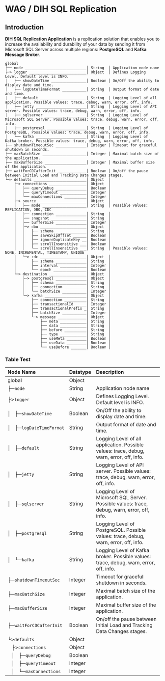 # WAG / DIH SQL Replication
## Introduction
**DIH SQL Replication Application** is a replication solution that enables you to increase the availability and durability of your data by sending it from Microsoft SQL Server across multiple regions: **PostgreSQL** and **Kafka Message Broker**.




````
global
├── node ____________________________│ String  │ Application node name
├─> logger __________________________│ Object  │ Defines Logging Level. Default level is INFO.
│   ├── showDateTime ________________│ Boolean │ On/Off the ability to display date and time.
│   ├── logDateTimeFormat ___________│ String  │ Output format of date and time.
│   ├── default _____________________│ String  │ Logging Level of all application. Possible values: trace, debug, warn, error, off, info.
│   ├── jetty _______________________│ String  │ Logging Level of API server. Possible values: trace, debug, warn, error, off, info.
│   ├── sqlserver ___________________│ String  │ Logging Level of Microsoft SQL Server. Possible values: trace, debug, warn, error, off, info.
│   ├── postgresql __________________│ String  │ Logging Level of PostgreSQL. Possible values: trace, debug, warn, error, off, info.
│   └── kafka _______________________│ String  │ Logging Level of Kafka broker. Possible values: trace, debug, warn, error, off, info.
├── shutdownTimeoutSec ______________│ Integer │ Timeout for graceful shutdown in seconds.
├── maxBatchSize ____________________│ Integer │ Maximal batch size of the application.
├── maxBufferSize ___________________│ Integer │ Maximal buffer size of the application.
├── waitForCDCafterInit _____________│ Boolean │ On/off the pause between Initial Load and Tracking Data Changes stages.
└─> defaults ________________________│ Object  │
    ├─> connections _________________│ Object  │
    │   ├── queryDebug ______________│ Boolean │
    │   ├── queryTimeout ____________│ Integer │
    │   └── maxConnections __________│ Integer │
    ├─> source ______________________│ Object  │
    │   ├── mode ____________________│ String  │ Possible values: REPLICATION, DBO, CDC
    │   ├── connection ______________│ String  │
    │   ├── snapshot ________________│ String  │
    │   ├── bufferSize ______________│ Integer │
    │   ├─> dbo _____________________│ Object  │
    │   │   ├── schema ______________│ String  │
    │   │   ├── saveSkipOffset ______│ Boolean │
    │   │   ├── ignoreDuplicateKey __│ Boolean │
    │   │   ├── scrollInsensitive ___│ Boolean │
    │   │   └── scrollInsensitive ___│ String  │ Possible values: NONE, INCREMENTAL, TIMESTAMP, UNIQUE
    │   └─> cdc _____________________│ Object  │
    │       ├── schema ______________│ String  │
    │       ├── interval ____________│ Integer │
    │       └── epoch _______________│ Boolean │
    └─> destination _________________│ Object  │
        ├─> postgresql ______________│ Object  │
        │   ├── schema ______________│ String  │
        │   ├── connection __________│ String  │
        │   └── batchSize ___________│ Integer │
        └─> kafka ___________________│ Object  │
            ├── connection __________│ String  │
            ├── transactionalId _____│ Integer │
            ├── transactionalPrefix _│ String  │
            ├── batchSize ___________│ Integer │
            └─> message _____________│ Object  │
                ├── meta ____________│ String  │
                ├── data ____________│ String  │
                ├── before __________│ String  │
                ├── type ____________│ String  │
                ├── useMeta _________│ Boolean │
                ├── useData _________│ Boolean │
                └── useBefore _______│ Boolean │
````

### Table Test

| Node Name                               | Datatype | Description |
| :---------------------------------------| :------- | :---------- |
|global                                   | Object   | 
|├─`node`                                 | String   | Application node name |
|├>`logger`                               | Object   | Defines Logging Level. Default level is INFO. |
|│&nbsp;&nbsp;&nbsp;├─`showDateTime`      | Boolean  | On/Off the ability to display date and time.
|│&nbsp;&nbsp;&nbsp;├─`logDateTimeFormat` | String   | Output format of date and time.|
|│&nbsp;&nbsp;&nbsp;├─`default`           | String   | Logging Level of all application. Possible values: trace, debug, warn, error, off, info.|
|│&nbsp;&nbsp;&nbsp;├─`jetty`             | String   | Logging Level of API server. Possible values: trace, debug, warn, error, off, info.|
|│&nbsp;&nbsp;&nbsp;├─`sqlserver`         | String   | Logging Level of Microsoft SQL Server. Possible values: trace, debug, warn, error, off, info.|
|│&nbsp;&nbsp;&nbsp;├─`postgresql`        | String   | Logging Level of PostgreSQL. Possible values: trace, debug, warn, error, off, info.|
|│&nbsp;&nbsp;&nbsp;└─`kafka`             | String   | Logging Level of Kafka broker. Possible values: trace, debug, warn, error, off, info.
|├─`shutdownTimeoutSec`                   | Integer  | Timeout for graceful shutdown in seconds. |
|├─`maxBatchSize`                         | Integer  | Maximal batch size of the application. |
|├─`maxBufferSize`                        | Integer  | Maximal buffer size of the application. |
|├─`waitForCDCafterInit`                  | Boolean  | On/off the pause between Initial Load and Tracking Data Changes stages. |
|└>`defaults`                             | Object   | |
|&nbsp;&nbsp;&nbsp;├>`connections`        | Object   | |
|&nbsp;&nbsp;&nbsp;│&nbsp;&nbsp;&nbsp;├─`queryDebug`     | Boolean | |
|&nbsp;&nbsp;&nbsp;│&nbsp;&nbsp;&nbsp;├─`queryTimeout`   | Integer | |
|&nbsp;&nbsp;&nbsp;│&nbsp;&nbsp;&nbsp;└─`maxConnections` | Integer | |